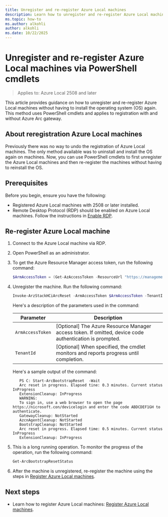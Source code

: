 ```yaml
---
title: Unregister and re-register Azure Local machines
description: Learn how to unregister and re-register Azure Local machines without having to install the operating system again.
ms.topic: how-to
ms.author: alkohli
author: alkohli
ms.date: 10/22/2025
---
```



# Unregister and re-register Azure Local machines via PowerShell cmdlets

> Applies to: Azure Local 2508 and later

This article provides guidance on how to unregister and re-register Azure Local machines without having to install the operating system (OS) again. This method uses PowerShell cmdlets and applies to registration with and without Azure Arc gateway.


## About reregistration Azure Local machines

Previously there was no way to undo the registration of Azure Local machines. The only method available was to uninstall and install the OS again on machines. Now, you can use PowerShell cmdlets to first unregister the Azure Local machines and then re-register the machines without having to reinstall the OS.

## Prerequisites

Before you begin, ensure you have the following:

- Registered Azure Local machines with 2508 or later installed.
- Remote Desktop Protocol (RDP) should be enabled on Azure Local machines. Follow the instructions in [Enable RDP](../deploy/deploy-via-portal.md#enable-rdp).

## Re-register Azure Local machine

1. Connect to the Azure Local machine via RDP.

1. Open PowerShell as an administrator.

1. To get the Azure Resource Manager access token, run the following command:

   ```powershell
   $ArmAccessToken = (Get-AzAccessToken -ResourceUrl "https://management.azure.com/").Token
   ```

1. Unregister the machine. Run the following command:

   ```powershell
   Invoke-ArzStackHCiArcReset -ArmAccessToken $ArmAccessToken -TenantId $TenantId 
   ```

   Here's a description of the parameters used in the command:
    
   |Parameter  |Description  |
   |---------|---------|
   |`ArmAccessToken`     | [Optional] The Azure Resource Manager access token. If omitted, device code authentication is prompted.     |
   |`TenantId`     | [Optional] When specified, the cmdlet monitors and reports progress until completion. |

   Here's a sample output of the command:    

   ```output
      PS C: Start-ArcBootstrapReset  -Wait 
      Arc reset in progress. Elapsed tine: 0.3 minutes. Current status InProgress 
      ExtensionCleanup: InProgress 
      WARNING: 
      To sign in, use a web browser to open the page https://nicrosoft.con/devicelogin and enter the code ABDCDEF1GH to authenticate. 
      GatewayCleanup: NotStarted 
      AzcnAgentCleanup: NotStarted 
      BootstrapCleanup: NotStarted 
      Arc reset in progress. Elapsed time: 0.5 minutes. Current status InProgress
      ExtensionCleanup: InProgress 
   ```

1. This is a long running operation. To monitor the progress of the operation, run the following command:

   ```powershell
   Get-ArcBootstrapResetStatus
   ```

1. After the machine is unregistered, re-register the machine using the steps in [Register Azure Local machines](../deploy/deployment-without-azure-arc-gateway.md).


## Next steps

- Learn how to register Azure Local machines: [Register Azure Local machines](../deploy/deployment-without-azure-arc-gateway.md).